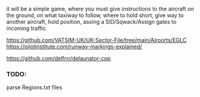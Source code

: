 it will be a simple game, where you must give instructions to the aircraft on the ground, on what taxiway to follow, where to hold short, give way to another aircraft, hold position, assing a SID/Sqwack/Assign gates to incoming traffic.

https://github.com/VATSIM-UK/UK-Sector-File/tree/main/Airports/EGLC
https://pilotinstitute.com/runway-markings-explained/

https://github.com/delfrrr/delaunator-cpp

### TODO:
parse Regions.txt files
